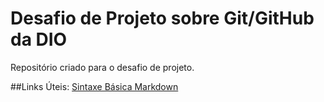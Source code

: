 # Desafio de Projeto sobre Git/GitHub da DIO
Repositório criado para o desafio de projeto.

##Links Úteis:
[Sintaxe Básica Markdown](https://www.markdownguide.org/basic-syntax/)
